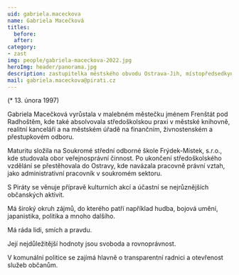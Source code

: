 ```yaml
---
uid: gabriela.maceckova
name: Gabriela Macečková
titles:
  before:
  after:
category:
- zast
img: people/gabriela-maceckova-2022.jpg
heroImg: header/panorama.jpg
description: zastupitelka městského obvodu Ostrava-Jih, místopředsedkyně místního sdružení Ostrava
mail: gabriela.maceckova@pirati.cz
---
```


(* 13. února 1997)

Gabriela Macečková vyrůstala v malebném městečku jménem Frenštát pod Radhoštěm, kde také absolvovala středoškolskou praxi v městské knihovně, realitní kanceláři a na městském úřadě na finančním, živnostenském a přestupkovém odboru.

Maturitu složila na Soukromé střední odborné škole Frýdek-Místek, s.r.o., kde studovala obor veřejnosprávní činnost.
Po ukončení středoškolského vzdělání se přestěhovala do Ostravy, kde navázala pracovně právní vztah, jako administrativní pracovník v soukromém sektoru.

S Piráty se věnuje přípravě kulturních akcí a účastní se nejrůznějších občanských aktivit.

Má široký okruh zájmů, do kterého patří například hudba, bojová umění, japanistika, politika a mnoho dalšího.

Má ráda lidi, smích a pravdu.

Její nejdůležitější hodnoty jsou svoboda a rovnoprávnost.

V komunální politice se zajímá hlavně o transparentní radnici a otevřenost služeb občanům.

